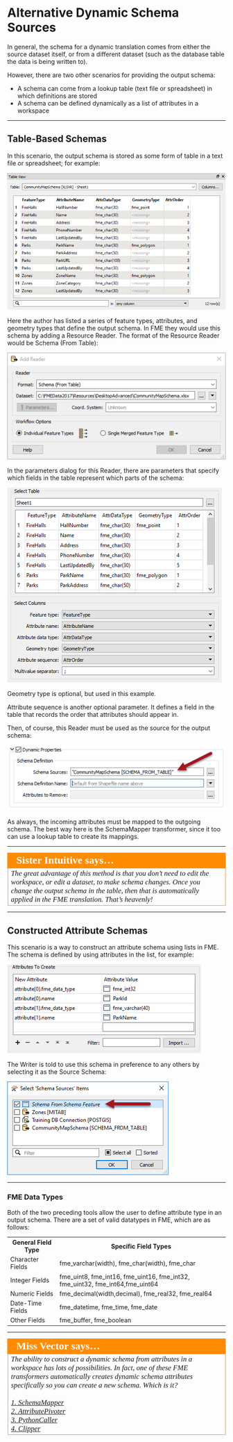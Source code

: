 # Alternative Dynamic Schema Sources #

In general, the schema for a dynamic translation comes from either the source dataset itself, or from a different dataset (such as the database table the data is being written to).

However, there are two other scenarios for providing the output schema: 

- A schema can come from a lookup table (text file or spreadsheet) in which definitions are stored
- A schema can be defined dynamically as a list of attributes in a workspace

---

## Table-Based Schemas ##

In this scenario, the output schema is stored as some form of table in a text file or spreadsheet; for example:

![](./Images/4.058.DynamicTableSchema.png)

Here the author has listed a series of feature types, attributes, and geometry types that define the output schema. In FME they would use this schema by adding a Resource Reader. The format of the Resource Reader would be Schema (From Table):

![](./Images/4.059.DynamicTableReaderResource.png)

In the parameters dialog for this Reader, there are parameters that specify which fields in the table represent which parts of the schema:

![](./Images/4.060.DynamicTableReaderResourceParameters.png)

Geometry type is optional, but used in this example.

Attribute sequence is another optional parameter. It defines a field in the table that records the order that attributes should appear in.

Then, of course, this Reader must be used as the source for the output schema:

![](./Images/4.061.DynamicTableUsed.png)

As always, the incoming attributes must be mapped to the outgoing schema. The best way here is the SchemaMapper transformer, since it too can use a lookup table to create its mappings.

---

<table style="border-spacing: 0px">
<tr>
<td style="vertical-align:middle;background-color:darkorange;border: 2px solid darkorange">
<i class="fa fa-quote-left fa-lg fa-pull-left fa-fw" style="color:white;padding-right: 12px;vertical-align:text-top"></i>
<span style="color:white;font-size:x-large;font-weight: bold;font-family:serif">Sister Intuitive says…</span>
</td>
</tr>

<tr>
<td style="border: 1px solid darkorange">
<span style="font-family:serif; font-style:italic; font-size:larger">
The great advantage of this method is that you don’t need to edit the workspace, or edit a dataset, to make schema changes. Once you change the output schema in the table, then that is automatically applied in the
FME translation. That’s heavenly!
</span>
</td>
</tr>
</table>

---

## Constructed Attribute Schemas ##

This scenario is a way to construct an attribute schema using lists in FME. The schema is defined by using attributes in the list, for example:

![](./Images/4.062.DynamicAttrConstructList.png)

The Writer is told to use this schema in preference to any others by selecting it as the Source Schema:

![](./Images/4.063.DynamicAttrConstructUse.png)

---

### FME Data Types ###

Both of the two preceding tools allow the user to define attribute type in an output schema.
There are a set of valid datatypes in FME, which are as follows:

<table>
<tr><th>General Field Type</th><th>Specific Field Types</th></tr>
<tr><td>Character Fields</td><td>fme&#95;varchar(width), fme&#95;char(width), fme&#95;char</td></tr>
<tr><td>Integer Fields</td><td>fme&#95;uint8, fme&#95;int16, fme&#95;uint16, fme&#95;int32, fme&#95;uint32, fme&#95;int64,fme&#95;uint64</td></tr>
<tr><td>Numeric Fields</td><td>fme&#95;decimal(width,decimal), fme&#95;real32, fme&#95;real64</td></tr>
<tr><td>Date-Time Fields</td><td>fme&#95;datetime, fme&#95;time, fme&#95;date</td></tr>
<tr><td>Other Fields</td><td>fme&#95;buffer, fme&#95;boolean</td></tr>
</table>

---

<table style="border-spacing: 0px">
<tr>
<td style="vertical-align:middle;background-color:darkorange;border: 2px solid darkorange">
<i class="fa fa-quote-left fa-lg fa-pull-left fa-fw" style="color:white;padding-right: 12px;vertical-align:text-top"></i>
<span style="color:white;font-size:x-large;font-weight: bold;font-family:serif">Miss Vector says…</span>
</td>
</tr>

<tr>
<td style="border: 1px solid darkorange">
<span style="font-family:serif; font-style:italic; font-size:larger">
The ability to construct a dynamic schema from attributes in a workspace has lots of possibilities. In fact, one of these FME transformers automatically creates dynamic schema attributes specifically so you can create a new schema. Which is it?
<br><br><a href="http://52.73.3.37/fmedatastreaming/Manual/QAResponse2017.fmw?chapter=14&question=4&answer=1&DestDataset_TEXTLINE=C%3A%5CFMEOutput%5CQAResponse.html">1. SchemaMapper</a>
<br><a href="http://52.73.3.37/fmedatastreaming/Manual/QAResponse2017.fmw?chapter=14&question=4&answer=2&DestDataset_TEXTLINE=C%3A%5CFMEOutput%5CQAResponse.html">2. AttributePivoter</a> 
<br><a href="http://52.73.3.37/fmedatastreaming/Manual/QAResponse2017.fmw?chapter=14&question=4&answer=3&DestDataset_TEXTLINE=C%3A%5CFMEOutput%5CQAResponse.html">3. PythonCaller</a>
<br><a href="http://52.73.3.37/fmedatastreaming/Manual/QAResponse2017.fmw?chapter=14&question=4&answer=4&DestDataset_TEXTLINE=C%3A%5CFMEOutput%5CQAResponse.html">4. Clipper</a>
</span>
</td>
</tr>
</table>